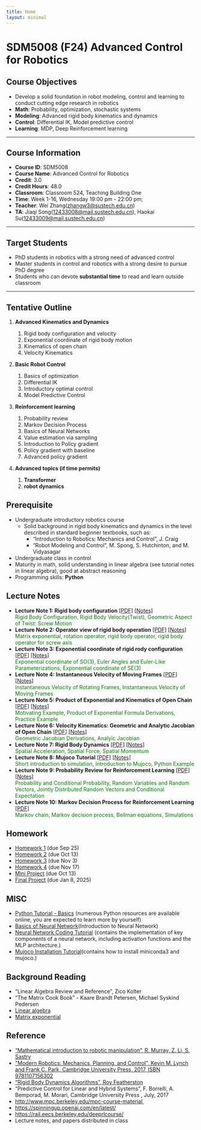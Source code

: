 ```yaml
---
title: Home
layout: minimal
---
```

<!-- website address
https://clearlab-sustech.github.io/ACR2024/
-->
# SDM5008 (F24) Advanced Control for Robotics

## Course Objectives

- Develop a solid foundation in robot modeling, control and learning to conduct cutting edge research in robotics
 - **Math**: Probability, optimization, stochastic systems
 - **Modeling**: Advanced rigid body kinematics and dynamics
 - **Control**: Differential IK, Model predictive control
 - **Learning**: MDP, Deep Reinforcement learning

----

## Course Information

- **Course ID**: SDM5008
- **Course Name**: Advanced Control for Robotics
- **Credit**: 3.0
- **Credit Hours**: 48.0
- **Classroom**: Classroom 524, Teaching Building One
- **Time**: Week 1-16, Wednesday 19:00 pm - 22:00 pm;
- **Teacher**: Wei Zhang(zhangw3@sustech.edu.cn)
- **TA**: Jiaqi Song(12433008@mail.sustech.edu.cn), Haokai Su(12433009@mail.sustech.edu.cn)

----

## Target Students  

- PhD students in robotics with a strong need of advanced control
- Master students in control and robotics with a strong desire to pursue PhD degree
- Students who can devote **substantial time** to read and learn outside classroom

----

## Tentative Outline

1. **Advanced Kinematics and Dynamics**
   1. Rigid body configuration and velocity
   2. Exponential coordinate of rigid body motion
   3. Kinematics of open chain
   4. Velocity Kinematics

2. **Basic Robot Control**
   1. Basics of optimization
   2. Differential IK
   3. Introductory optimal control
   4. Model Predictive Control

3. **Reinforcement learning**
   1. Probability review
   2. Markov Decision Process
   3. Basics of Neural Networks
   4. Value estimation via sampling
   5. Introduction to Policy gradient
   6. Policy gradient with baseline
   7. Advanced policy gradient

4. **Advanced topics (if time permits)**
   1. **Transformer**
   2. **robot dynamics**

## Prerequisite

- Undergraduate introductory robotics course
  - Solid background in rigid body kinematics and dynamics in the level described in standard beginner textbooks, such as:
    - “Introduction to Robotics: Mechanics and Control”, J. Craig
    - “Robot Modeling and Control”, M. Spong, S. Hutchinton, and M. Vidyasagar
- Undergraduate class in control
- Maturity in math, solid understanding in linear algebra (see tutorial notes in linear algebra), good at abstract reasoning
- Programming skills: **Python**

## Lecture Notes

- **Lecture Note 1: Rigid body configuration** [[PDF]](./LectureNotes/LN1_RigidBodyMotion.pdf) [[Notes]](./LectureNotes/Notes/LN1_RigidBodyMotion.pdf)\
  <span style="color: green;">Rigid Body Configuration, Rigid Body Velocity(Twist), Geometric Aspect of Twist: Screw Motion</span>
- **Lecture Note 2: Operator view of rigid body operation** [[PDF]](./LectureNotes/LN2_RigidBodyOperation.pdf) [[Notes]](./LectureNotes/Notes/LN2_RigidBodyOperation.pdf)\
   <span style="color: green;"> Matrix exponential, rotation operator, rigid body operator, rigid body operator for screw axis </span>
- **Lecture Note 3: Exponential coordinate of rigid rody configuration** [[PDF]](./LectureNotes/LN3_ExpCoordinate.pdf) [[Notes]](LectureNotes/Notes/LN3_ExpCoordinate.pdf)\
   <span style="color: green;"> Exponential coordinate of SO(3), Euler Angles and Euler-Like Parameterizations, Exponential coordinate of SE(3) </span>
- **Lecture Note 4: Instantaneous Velocity of Moving Frames** [[PDF]](./LectureNotes/LN4_InstantaneousVelocityofMovingFrames.pdf) [[Notes]](./LectureNotes/Notes/LN4_InstantaneousVelocityofMovingFrames.pdf)\
   <span style="color: green;"> Instantaneous Velocity of Rotating Frames, Instantaneous Velocity of Moving Frames </span>
- **Lecture Note 5: Product of Exponential and Kinematics of Open Chain** [[PDF]](./LectureNotes/LN5_kinematics.pdf) [[Notes]](./LectureNotes/Notes/LN5_kinematics.pdf)\
   <span style="color: green;"> Motivating Example, Product of Exponential Formula Derivations, Practice Example </span>
- **Lecture Note 6: Velocity Kinematics: Geometric and Analytic Jacobian of Open Chain** [[PDF]](./LectureNotes/LN6_VelocityKinematics.pdf) [[Notes]](./LectureNotes/Notes/LN6_VelocityKinematics.pdf)\
   <span style="color: green;"> Geometric Jacobian Derivations, Analyic Jacobian </span>
- **Lecture Note 7: Rigid Body Dynamics** [[PDF]](./LectureNotes/LN7_RigidBodyDynamics.pdf) [[Notes]](LectureNotes/Notes/LN7_RigidBodyDynamics.pdf)\
   <span style="color: green;"> Spatial Acceleration, Spatial Force, Spatial Momentum </span>
- **Lecture Note 8: Mujoco Tutorial** [[PDF]](./LectureNotes/LN8-MujocoTutorial.pdf) [[Notes]](LectureNotes/Notes/LN8-MujocoTutorial.pdf) \
   <span style="color: green;"> Short introduction to simulation, Introduction to Mujoco, Python Example </span>
- **Lecture Note 9: Probability Review for Reinforcement Learning** [[PDF]](./LectureNotes/LN9_F24_ProbabilityReview.pdf) [[Notes]](./LectureNotes/Notes/LN9_F24_ProbabilityReview.pdf) \
   <span style="color: green;"> Probability and Conditional Probability, Random Variables and Random Vectors, Jointly Distributed Random Vectors and Conditional Expectation </span>
- **Lecture Note 10: Markov Decision Process for Reinforcement Learning** [[PDF]](./LectureNotes/Lec10_MDP.pdf) \
    <span style="color: green;"> Markov chain, Markov decision process, Bellman equations, Simulations </span>

## Homework

- [Homework 1](./homework/hw1_F24.pdf) (due Sep 25)
- [Homework 2](./homework/hw2_F24.pdf) (due Oct 13)
- [Homework 3](./homework/hw3_F24.pdf) (due Nov 3)
- [Homework 4](./homework/hw4_F24.pdf) (due Nov 17)
- [Mini Project](./homework/miniProject.pdf) (due Oct 13)
- [Final Project](./homework/finalproject.pdf) (due Jan 8, 2025)

## MISC

- [Python Tutorial - Basics](./misc/ACR24_PythonTutorial.ipynb) (numerous Python resources are available online, you are expected to learn more by yourself)
- [Basics of Neural Network](./misc/LN0_IntroToNeuralNetwork.pdf)(Introduction to Neural Network)
- [Neural Network Coding Tutorial](./misc/Introduction_to_neural_network.ipynb) (contains the implementation of key components of a neural network, including activation functions and the MLP architecture.)
- [Mujoco Installation Tutorial](./misc/mujoco_tutorial.pdf)(contains how to install miniconda3 and mujoco.)

## Background Reading

- “Linear Algebra Review and Reference”, Zico Kolter
- “The Matrix Cook Book” - Kaare Brandt Petersen, Michael Syskind Pedersen
- [Linear algebra](https://www.bilibili.com/video/BV1eA411F7RX/)
- [Matrix exponential](https://www.bilibili.com/video/BV1Ab411d7vi/)

## Reference

- [“Mathematical introduction to robotic manipulation”, R. Murray, Z. Li, S. Sastry](./misc/MathRobotics94.pdf)
- ["Modern Robotics: Mechanics, Planning, and Control", Kevin M. Lynch and Frank C. Park, Cambridge University Press, 2017, ISBN 9781107156302](./misc/ModernRobotics.pdf)
- [“Rigid Body Dynamics Algorithms”, Roy Featherston](https://www.springer.com/gp/book/9780387743141)
- “Predictive Control for Linear and Hybrid Systems”, F. Borrelli, A. Bemporad, M. Morari, Cambridge University Press , July, 2017
- http://www.mpc.berkeley.edu/mpc-course-material 
- https://spinningup.openai.com/en/latest/
- https://rail.eecs.berkeley.edu/deeprlcourse/
- Lecture notes, and papers distributed in class
